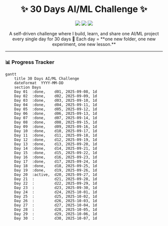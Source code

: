 
<!-- HEADER -->
<h1 align="center">✨ 30 Days AI/ML Challenge ✨</h1>

<p align="center">
  <img src="https://img.shields.io/badge/Challenge-30%20Days-brightgreen?style=for-the-badge" />
  <img src="https://img.shields.io/badge/Focus-AI%2FML-blue?style=for-the-badge" />
  <img src="https://img.shields.io/badge/Status-In%20Progress-orange?style=for-the-badge" />
</p>

<p align="center">
  A self-driven challenge where I build, learn, and share one AI/ML project every single day for 30 days 🚀  
  Each day = **one new folder, one new experiment, one new lesson.**
</p>

---

<!-- PROGRESS BAR -->
### 📊 Progress Tracker  

```mermaid
gantt
    title 30 Days AI/ML Challenge
    dateFormat  YYYY-MM-DD
    section Days
    Day 01  :done,    d01, 2025-09-08, 1d
    Day 02  :done,    d02, 2025-09-09, 1d
    Day 03  :done,    d03, 2025-09-10, 1d
    Day 04  :done,    d04, 2025-09-11, 1d
    Day 05  :done,    d05, 2025-09-12, 1d
    Day 06  :done,    d06, 2025-09-13, 1d
    Day 07  :done,    d07, 2025-09-14, 1d
    Day 08  :done,    d08, 2025-09-15, 1d
    Day 09  :done,    d09, 2025-09-16, 1d
    Day 10  :done,    d10, 2025-09-17, 1d
    Day 11  :done,    d11, 2025-09-18, 1d
    Day 12  :done,    d12, 2025-09-19, 1d
    Day 13  :done,    d13, 2025-09-20, 1d
    Day 14  :done,    d14, 2025-09-21, 1d
    Day 15  :done,    d15, 2025-09-22, 1d
    Day 16  :done,    d16, 2025-09-23, 1d
    Day 17  :done,    d17, 2025-09-24, 1d
    Day 18  :done,    d18, 2025-09-25, 1d
    Day 19  :done,    d19, 2025-09-26, 1d
    Day 20  :active,  d20, 2025-09-27, 1d
    Day 21  :         d21, 2025-09-28, 1d
    Day 22  :         d22, 2025-09-29, 1d
    Day 23  :         d23, 2025-09-30, 1d
    Day 24  :         d24, 2025-10-01, 1d
    Day 25  :         d25, 2025-10-02, 1d
    Day 26  :         d26, 2025-10-03, 1d
    Day 27  :         d27, 2025-10-04, 1d
    Day 28  :         d28, 2025-10-05, 1d
    Day 29  :         d29, 2025-10-06, 1d
    Day 30  :         d30, 2025-10-07, 1d
